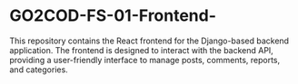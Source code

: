 # GO2COD-FS-01-Frontend-
This repository contains the React frontend for the Django-based backend application. The frontend is designed to interact with the backend API, providing a user-friendly interface to manage posts, comments, reports, and categories.
